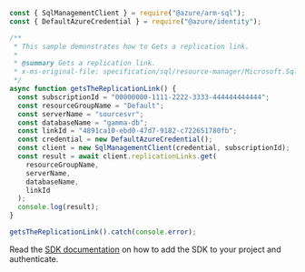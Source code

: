 ```javascript
const { SqlManagementClient } = require("@azure/arm-sql");
const { DefaultAzureCredential } = require("@azure/identity");

/**
 * This sample demonstrates how to Gets a replication link.
 *
 * @summary Gets a replication link.
 * x-ms-original-file: specification/sql/resource-manager/Microsoft.Sql/preview/2021-02-01-preview/examples/ReplicationLinkGet.json
 */
async function getsTheReplicationLink() {
  const subscriptionId = "00000000-1111-2222-3333-444444444444";
  const resourceGroupName = "Default";
  const serverName = "sourcesvr";
  const databaseName = "gamma-db";
  const linkId = "4891ca10-ebd0-47d7-9182-c722651780fb";
  const credential = new DefaultAzureCredential();
  const client = new SqlManagementClient(credential, subscriptionId);
  const result = await client.replicationLinks.get(
    resourceGroupName,
    serverName,
    databaseName,
    linkId
  );
  console.log(result);
}

getsTheReplicationLink().catch(console.error);
```

Read the [SDK documentation](https://github.com/Azure/azure-sdk-for-js/blob/%40azure%2Farm-sql_9.0.1/sdk/sql/arm-sql/README.md) on how to add the SDK to your project and authenticate.
